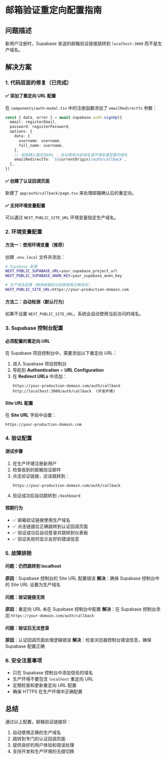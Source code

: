 # 邮箱验证重定向配置指南

## 问题描述
新用户注册时，Supabase 发送的邮箱验证链接跳转到 `localhost:3000` 而不是生产域名。

## 解决方案

### 1. 代码层面的修复（已完成）

#### ✅ 添加了重定向 URL 配置
在 `components/auth-modal.tsx` 中的注册函数添加了 `emailRedirectTo` 参数：

```typescript
const { data, error } = await supabase.auth.signUp({
  email: registerEmail,
  password: registerPassword,
  options: {
    data: {
      username: username,
      full_name: username,
    },
    // 邮箱确认重定向URL - 自动使用当前域名或环境变量配置的域名
    emailRedirectTo: `${currentOrigin}/auth/callback`,
  },
})
```

#### ✅ 创建了认证回调页面
新建了 `app/auth/callback/page.tsx` 来处理邮箱确认后的重定向。

#### ✅ 支持环境变量配置
可以通过 `NEXT_PUBLIC_SITE_URL` 环境变量指定生产域名。

### 2. 环境变量配置

#### 方法一：使用环境变量（推荐）
创建 `.env.local` 文件并添加：

```bash
# Supabase 配置
NEXT_PUBLIC_SUPABASE_URL=your_supabase_project_url
NEXT_PUBLIC_SUPABASE_ANON_KEY=your_supabase_anon_key

# 生产域名配置（确保邮箱验证链接使用正确域名）
NEXT_PUBLIC_SITE_URL=https://your-production-domain.com
```

#### 方法二：自动检测（默认行为）
如果不设置 `NEXT_PUBLIC_SITE_URL`，系统会自动使用当前访问的域名。

### 3. Supabase 控制台配置

#### 必须配置的重定向 URL
在 Supabase 项目控制台中，需要添加以下重定向 URL：

1. 进入 Supabase 项目控制台
2. 导航到 **Authentication** > **URL Configuration**
3. 在 **Redirect URLs** 中添加：
   ```
   https://your-production-domain.com/auth/callback
   http://localhost:3000/auth/callback  (开发环境)
   ```

#### Site URL 配置
在 **Site URL** 字段中设置：
```
https://your-production-domain.com
```

### 4. 验证配置

#### 测试步骤
1. 在生产环境注册新用户
2. 检查收到的邮箱验证邮件
3. 点击验证链接，应该跳转到：
   ```
   https://your-production-domain.com/auth/callback
   ```
4. 验证成功后自动跳转到 `/dashboard`

#### 预期行为
- ✅ 邮箱验证链接使用生产域名
- ✅ 点击链接后正确跳转到认证回调页面
- ✅ 验证成功后自动登录并跳转到仪表板
- ✅ 验证失败时显示友好的错误信息

### 5. 故障排除

#### 问题：仍然跳转到 localhost
**原因**：Supabase 控制台的 Site URL 配置错误
**解决**：确保 Supabase 控制台中的 Site URL 设置为生产域名

#### 问题：验证链接无效
**原因**：重定向 URL 未在 Supabase 控制台中配置
**解决**：在 Supabase 控制台添加 `https://your-domain.com/auth/callback`

#### 问题：验证后无法登录
**原因**：认证回调页面处理逻辑错误
**解决**：检查浏览器控制台错误信息，确保 Supabase 配置正确

### 6. 安全注意事项

- 只在 Supabase 控制台中添加信任的域名
- 生产环境不要包含 `localhost` 重定向 URL
- 定期检查和更新重定向 URL 配置
- 确保 HTTPS 在生产环境中正确配置

## 总结

通过以上配置，邮箱验证链接将：
1. 自动使用正确的生产域名
2. 跳转到专门的认证回调页面
3. 提供良好的用户体验和错误处理
4. 支持开发和生产环境的无缝切换